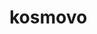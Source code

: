 # kosmovo
<!-- 
IMPORT FROM CSV FILE

LOAD DATA INFILE 'C:/Users/isakp/Downloads/questions.csv' 
INTO TABLE question 
FIELDS TERMINATED BY ',' 
ENCLOSED BY ''
LINES TERMINATED BY '\n'
IGNORE 1 ROWS
(`qString`, `lat`, `long`, `alt1`, `alt2`, `alt3`, `alt4`, `score`);





SET max login to 1
input email, check for @
back knapp från register
popup
fixa till header i game page

begränsa username till 1 pers 
Flytta kampanjrelaterade frågor till FP och SP


Padding på kosmovo 2020
kärlek till kanpparna. Bort med styling och gölr dem square med lite radius


<?php
    function connectDB() {
        return new PDO('mysql:host=10.209.2.88;dbname=244339-kosmovo2020', '244339_wa17534', 'kosmovo2020');
    }
?>

ändra page titel till kosmovo
fixa logout vid inaktivitet

SELECT COUNT(score) AS score FROM (
    SELECT userplayed.qId, userplayed.userId, userplayed.correct, user.userName, question.score
    FROM userplayed
    INNER JOIN user ON userplayed.userId=user.userId
    INNER JOIN question ON userplayed.qId=question.qId
    WHERE correct = "1" AND userName = "?"
    ) AS tmp
-->

